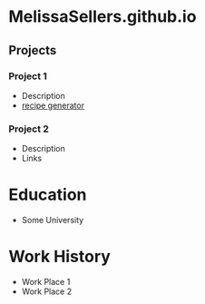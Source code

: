 # MelissaSellers.github.io

## Projects
### Project 1
- Description
- [recipe generator](https://github.com/MelissaSellers/MelissaSellers.github.io/blob/main/docs/assets/Recipe%20Generator.html)

### Project 2
- Description
- Links

# Education
- Some University

# Work History
- Work Place 1
- Work Place 2

